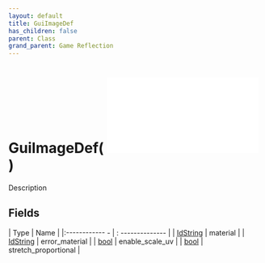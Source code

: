 ```yaml
---
layout: default
title: GuiImageDef
has_children: false
parent: Class
grand_parent: Game Reflection
---
```

# GuiImageDef( ![ GuiDef ](game-reflection/classes/gui_def.md) )
Description 

## Fields
| Type | Name |
|:------------ - | : -------------- |
| [IdString](game-reflection/components/id_string.md) | material |
| [IdString](game-reflection/components/id_string.md) | error_material |
| [bool](game-reflection/components/bool.md) | enable_scale_uv |
| [bool](game-reflection/components/bool.md) | stretch_proportional |
